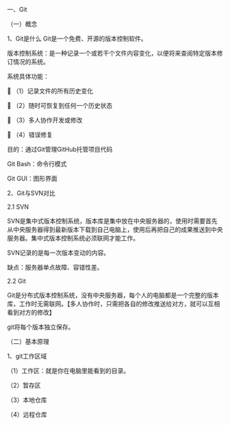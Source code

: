 一、Git


（一）概念

1、Git是什么
Git是一个免费、开源的版本控制软件。

版本控制系统：是一种记录一个或若干个文件内容变化，以便将来查阅特定版本修订情况的系统。

系统具体功能：

	（1）记录文件的所有历史变化

	（2）随时可恢复到任何一个历史状态

	（3）多人协作开发或修改

	（4）错误修复

目的：通过Git管理GitHub托管项目代码

Git Bash：命令行模式

Git GUI：图形界面


2、Git与SVN对比

2.1 SVN

SVN是集中式版本控制系统，版本库是集中放在中央服务器的，使用时需要首先从中央服务器得到最新版本下载到自己电脑上，使用后再把自己的成果推送到中央服务器。集中式版本控制系统必须联网才能工作。

SVN记录的是每一次版本变动的内容。

缺点：服务器单点故障、容错性差。

2.2 Git

Git是分布式版本控制系统，没有中央服务器，每个人的电脑都是一个完整的版本库，工作时无需联网。【多人协作时，只需把各自的修改推送给对方，就可以互相看到对方的修改】

git将每个版本独立保存。


（二）基本原理


1、git工作区域

（1）工作区：就是你在电脑里能看到的目录。

（2）暂存区

（3）本地仓库

（4）远程仓库



